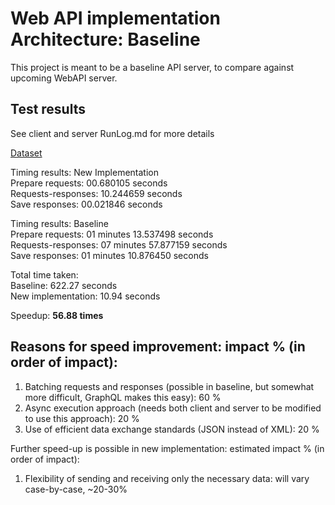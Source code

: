 # Web API implementation Architecture: Baseline

This project is meant to be a baseline API server, to compare against upcoming WebAPI server.

## Test results

See client and server RunLog.md for more details

[Dataset](https://archive.ics.uci.edu/ml/datasets/default+of+credit+card+clients)

Timing results: New Implementation\
Prepare requests: 00.680105 seconds\
Requests-responses: 10.244659 seconds\
Save responses: 00.021846 seconds

Timing results: Baseline\
Prepare requests: 01 minutes 13.537498 seconds\
Requests-responses: 07 minutes 57.877159 seconds\
Save responses: 01 minutes 10.876450 seconds

Total time taken:\
Baseline: 622.27 seconds\
New implementation: 10.94 seconds

Speedup: __56.88 times__

## Reasons for speed improvement: impact % (in order of impact):

1. Batching requests and responses (possible in baseline, but somewhat more difficult, GraphQL makes this easy): 60 %
2. Async execution approach (needs both client and server to be modified to use this approach): 20 %
3. Use of efficient data exchange standards (JSON instead of XML): 20 %

Further speed-up is possible in new implementation: estimated impact % (in order of impact):

1. Flexibility of sending and receiving only the necessary data: will vary case-by-case, ~20-30%
